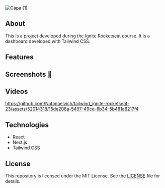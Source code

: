 ![Capa (1)](https://github.com/Natanaelvich/tailwind_ignite-rocketseat-23/assets/52014318/80f7d1e1-c3d1-4afb-8cc8-e1aa93ea5fdf)

## About

This is a project developed during the Ignite Rocketseat course. It is a dashboard developed with Tailwind CSS.

## Features

<!-- emoji screenshot here  -->
## Screenshots 📸

<!-- <p align="center">
  <img alt="Simulator Screenshot - iPhone 14 - 2023-07-30 at 10 33 36" src="https://github.com/Natanaelvich/iweather_ignite-rocketseat-23/assets/52014318/9e29ffb9-f61b-4f96-8407-45dcb7e9b6f1"
    width="200px">
    <img alt="Simulator Screenshot - iPhone 14 - 2023-07-30 at 10 33 44" src="https://github.com/Natanaelvich/iweather_ignite-rocketseat-23/assets/52014318/c28756c3-0f68-41eb-9dc3-c4bdae6adb30"
    width="200px">
    <img alt="Simulator Screenshot - iPhone 14 - 2023-07-30 at 10 33 49" src="https://github.com/Natanaelvich/iweather_ignite-rocketseat-23/assets/52014318/54b06e0c-115d-4a92-82c8-be0449a8980e"
    width="200px">
</p> -->

## Videos

https://github.com/Natanaelvich/tailwind_ignite-rocketseat-23/assets/52014318/15de208a-5497-49ce-8b34-5b481a8217f4

## Technologies

- React
- Next.js
- Tailwind CSS

## License

This repository is licensed under the MIT License. See the [LICENSE](/LICENSE) file for details.
